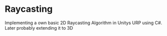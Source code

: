 # Raycasting
Implementing a own basic 2D Raycasting Algorithm in Unitys URP using C#. Later probably extending it to 3D
